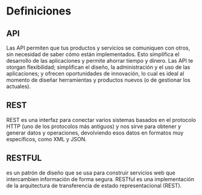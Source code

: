 # Definiciones

## API

Las API permiten que tus productos y servicios se comuniquen con otros, 
sin necesidad de saber cómo están implementados. Esto simplifica el desarrollo de las aplicaciones y permite ahorrar tiempo y dinero.
Las API te otorgan flexibilidad; simplifican el diseño, la administración y el uso de las aplicaciones; 
y ofrecen oportunidades de innovación, lo cual es ideal al momento de diseñar herramientas y productos nuevos (o de gestionar los actuales).


## REST

REST es una interfaz para conectar varios sistemas basados en el protocolo HTTP (uno de los protocolos más antiguos) y nos sirve para obtener
y generar datos y operaciones, devolviendo esos datos en formatos muy específicos, como XML y JSON.


## RESTFUL

 es un patrón de diseño que se usa para construir servicios web que intercambien información de forma segura. RESTful es una implementación de 
 la arquitectura de transferencia de estado representacional (REST). 

